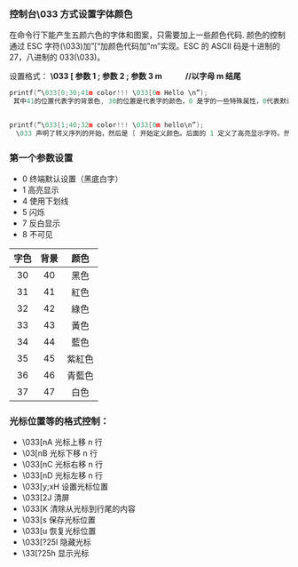 <!--
 * @Author: feng 1804831168@qq.com
 * @Date: 2024-07-02 17:06:54
 * @LastEditors: feng 1804831168@qq.com
 * @LastEditTime: 2025-02-12 11:49:17
 * @Description:
 * Copyright (c) 2025 by Feng, All Rights Reserved.
-->

### 控制台\033 方式设置字体颜色

在命令行下能产生五颜六色的字体和图案，只需要加上一些颜色代码.
颜色的控制通过 ESC 字符(\033)加”[“加颜色代码加”m”实现。ESC 的 ASCII 码是十进制的 27，八进制的 033(\033)。

设置格式： **\033 [ 参数 1 ; 参数 2 ; 参数 3 m   //以字母 m 结尾**

```cpp
printf(“\033[0;30;41m color!!! \033[0m Hello \n”);
 其中41的位置代表字的背景色, 30的位置是代表字的颜色，0 是字的一些特殊属性，0代表默认关闭，一些其他属性如闪烁、下划线等。ascii code 对颜色进行调用的。


printf(“\033[1;40;32m color!!! \033[0m hello\n”);
　\033 声明了转义序列的开始，然后是 [ 开始定义颜色。后面的 1 定义了高亮显示字符。然后是背景颜色，这里面是40，表示黑色背景。接着是前景颜色，这里面是32，表示绿色。我们用 \033[0m 关闭转义序列， \033[0m 是终端默认颜色。

```

### 第一个参数设置

- 0 终端默认设置（黑底白字）
- 1 高亮显示
- 4 使用下划线
- 5 闪烁
- 7 反白显示
- 8 不可见

| 字色 | 背景 |  颜色  |
| :--: | :--: | :----: |
|  30  |  40  |  黑色  |
|  31  |  41  |  紅色  |
|  32  |  42  |  綠色  |
|  33  |  43  |  黃色  |
|  34  |  44  |  藍色  |
|  35  |  45  | 紫紅色 |
|  36  |  46  | 青藍色 |
|  37  |  47  |  白色  |

### 光标位置等的格式控制：

- \033[nA 光标上移 n 行
- \03[nB 光标下移 n 行
- \033[nC 光标右移 n 行
- \033[nD 光标左移 n 行
- \033[y;xH 设置光标位置
- \033[2J 清屏
- \033[K 清除从光标到行尾的内容
- \033[s 保存光标位置
- \033[u 恢复光标位置
- \033[?25l 隐藏光标
- \33[?25h 显示光标

